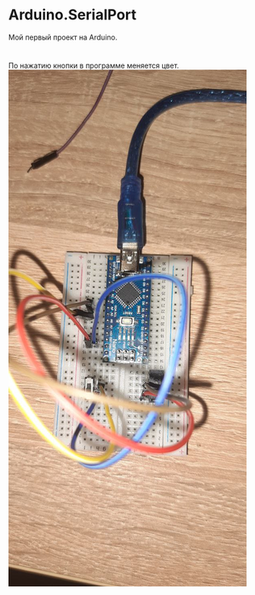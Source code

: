 # Arduino.SerialPort
Мой первый проект на Arduino.
#
По нажатию кнопки в программе меняется цвет. 
![scheme](https://github.com/Under4groos/Arduino.SerialPort/blob/master/image1.jpg?raw=true)